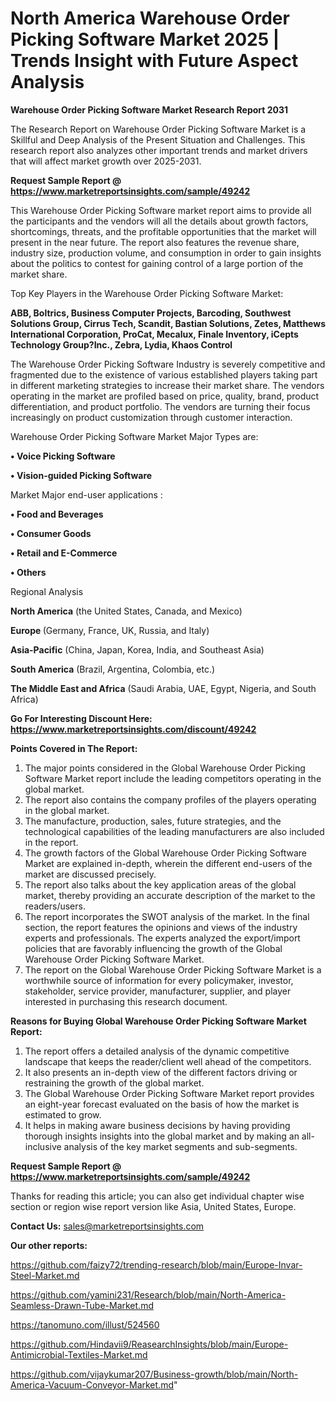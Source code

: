 # North America Warehouse Order Picking Software Market 2025 | Trends Insight with Future Aspect Analysis

<strong>Warehouse Order Picking Software Market Research Report 2031</strong>

The Research Report on Warehouse Order Picking Software Market is a Skillful and Deep Analysis of the Present Situation and Challenges. This research report also analyzes other important trends and market drivers that will affect market growth over 2025-2031.

<strong>Request Sample Report @ <a href=https://www.marketreportsinsights.com/sample/49242>https://www.marketreportsinsights.com/sample/49242</a></strong>

This Warehouse Order Picking Software market report aims to provide all the participants and the vendors will all the details about growth factors, shortcomings, threats, and the profitable opportunities that the market will present in the near future. The report also features the revenue share, industry size, production volume, and consumption in order to gain insights about the politics to contest for gaining control of a large portion of the market share.

Top Key Players in the Warehouse Order Picking Software Market:

<strong>ABB, Boltrics, Business Computer Projects, Barcoding, Southwest Solutions Group, Cirrus Tech, Scandit, Bastian Solutions, Zetes, Matthews International Corporation, ProCat, Mecalux, Finale Inventory, iCepts Technology Group?Inc., Zebra, Lydia, Khaos Control</strong>

The Warehouse Order Picking Software Industry is severely competitive and fragmented due to the existence of various established players taking part in different marketing strategies to increase their market share. The vendors operating in the market are profiled based on price, quality, brand, product differentiation, and product portfolio. The vendors are turning their focus increasingly on product customization through customer interaction.

Warehouse Order Picking Software Market Major Types are:

<strong>•  Voice Picking Software

•  Vision-guided Picking Software</strong>

Market Major end-user applications :

<strong>•  Food and Beverages

•  Consumer Goods

•  Retail and E-Commerce

•  Others</strong>

Regional Analysis

</u><strong><b>North America</b></strong> (the United States, Canada, and Mexico)

<strong><b>Europe </b></strong>(Germany, France, UK, Russia, and Italy)

<strong><b>Asia-Pacific</b></strong> (China, Japan, Korea, India, and Southeast Asia)

<strong><b>South America</b></strong> (Brazil, Argentina, Colombia, etc.)

<strong><b>The Middle East and Africa</b></strong> (Saudi Arabia, UAE, Egypt, Nigeria, and South Africa)

<strong>Go For Interesting Discount Here: <a href=https://www.marketreportsinsights.com/discount/49242>https://www.marketreportsinsights.com/discount/49242</a></strong>

<strong>Points Covered in The Report:</strong>
<ol>
  <li>The major points considered in the Global Warehouse Order Picking Software Market report include the leading competitors operating in the global market.</li>
  <li>The report also contains the company profiles of the players operating in the global market.</li>
  <li>The manufacture, production, sales, future strategies, and the technological capabilities of the leading manufacturers are also included in the report.</li>
  <li>The growth factors of the Global Warehouse Order Picking Software Market are explained in-depth, wherein the different end-users of the market are discussed precisely.</li>
  <li>The report also talks about the key application areas of the global market, thereby providing an accurate description of the market to the readers/users.</li>
  <li>The report incorporates the SWOT analysis of the market. In the final section, the report features the opinions and views of the industry experts and professionals. The experts analyzed the export/import policies that are favorably influencing the growth of the Global Warehouse Order Picking Software Market.</li>
  <li>The report on the Global Warehouse Order Picking Software Market is a worthwhile source of information for every policymaker, investor, stakeholder, service provider, manufacturer, supplier, and player interested in purchasing this research document.</li>
</ol>
<strong>Reasons for Buying Global Warehouse Order Picking Software Market Report:</strong>

<ol>
  <li>The report offers a detailed analysis of the dynamic competitive landscape that keeps the reader/client well ahead of the competitors.</li>
  <li>It also presents an in-depth view of the different factors driving or restraining the growth of the global market.</li>
  <li>The Global Warehouse Order Picking Software Market report provides an eight-year forecast evaluated on the basis of how the market is estimated to grow.</li>
  <li>It helps in making aware business decisions by having providing thorough insights insights into the global market and by making an all-inclusive analysis of the key market segments and sub-segments.</li>
</ol>
<strong>Request Sample Report @ <a href=https://www.marketreportsinsights.com/sample/49242>https://www.marketreportsinsights.com/sample/49242</a></strong>


Thanks for reading this article; you can also get individual chapter wise section or region wise report version like Asia, United States, Europe.

<strong>Contact Us:</strong>
sales@marketreportsinsights.com

<strong>Our other reports:</strong>

<a href=https://github.com/faizy72/trending-research/blob/main/Europe-Invar-Steel-Market.md>https://github.com/faizy72/trending-research/blob/main/Europe-Invar-Steel-Market.md</a>

<a href=https://github.com/yamini231/Research/blob/main/North-America-Seamless-Drawn-Tube-Market.md>https://github.com/yamini231/Research/blob/main/North-America-Seamless-Drawn-Tube-Market.md</a>

<a href=https://tanomuno.com/illust/524560>https://tanomuno.com/illust/524560</a>

<a href=https://github.com/Hindavii9/ReasearchInsights/blob/main/Europe-Antimicrobial-Textiles-Market.md>https://github.com/Hindavii9/ReasearchInsights/blob/main/Europe-Antimicrobial-Textiles-Market.md</a>

<a href=https://github.com/vijaykumar207/Business-growth/blob/main/North-America-Vacuum-Conveyor-Market.md>https://github.com/vijaykumar207/Business-growth/blob/main/North-America-Vacuum-Conveyor-Market.md</a>"
